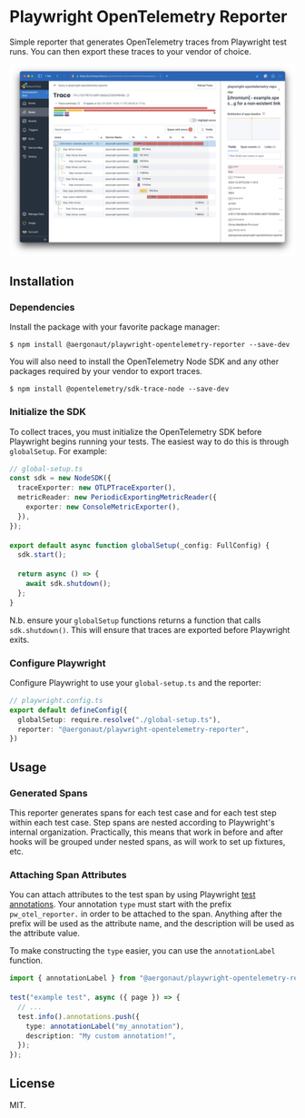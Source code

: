 # Playwright OpenTelemetry Reporter

Simple reporter that generates OpenTelemetry traces from Playwright test runs. You can then export these traces to your
vendor of choice.

![Example of trace in Honeycomb](docs/images/honeycomb-trace-example.png)

## Installation

### Dependencies

Install the package with your favorite package manager:

```
$ npm install @aergonaut/playwright-opentelemetry-reporter --save-dev
```

You will also need to install the OpenTelemetry Node SDK and any other packages required by your vendor to export traces.

```
$ npm install @opentelemetry/sdk-trace-node --save-dev
```

### Initialize the SDK

To collect traces, you must initialize the OpenTelemetry SDK before Playwright begins running your tests. The easiest
way to do this is through `globalSetup`. For example:

```ts
// global-setup.ts
const sdk = new NodeSDK({
  traceExporter: new OTLPTraceExporter(),
  metricReader: new PeriodicExportingMetricReader({
    exporter: new ConsoleMetricExporter(),
  }),
});

export default async function globalSetup(_config: FullConfig) {
  sdk.start();

  return async () => {
    await sdk.shutdown();
  };
}
```

N.b. ensure your `globalSetup` functions returns a function that calls `sdk.shutdown()`. This will ensure that traces
are exported before Playwright exits.

### Configure Playwright

Configure Playwright to use your `global-setup.ts` and the reporter:

```ts
// playwright.config.ts
export default defineConfig({
  globalSetup: require.resolve("./global-setup.ts"),
  reporter: "@aergonaut/playwright-opentelemetry-reporter",
})
```

## Usage

### Generated Spans

This reporter generates spans for each test case and for each test step within each test case. Step spans are nested
according to Playwright's internal organization. Practically, this means that work in before and after hooks will be
grouped under nested spans, as will work to set up fixtures, etc.

### Attaching Span Attributes

You can attach attributes to the test span by using Playwright
[test annotations](https://playwright.dev/docs/test-annotations). Your annotation `type` must start with the prefix
`pw_otel_reporter.` in order to be attached to the span. Anything after the prefix will be used as the attribute name,
and the description will be used as the attribute value.

To make constructing the `type` easier, you can use the `annotationLabel` function.

```ts
import { annotationLabel } from "@aergonaut/playwright-opentelemetry-reporter";

test("example test", async ({ page }) => {
  // ...
  test.info().annotations.push({
    type: annotationLabel("my_annotation"),
    description: "My custom annotation!",
  });
});
```

## License

MIT.
